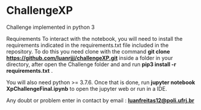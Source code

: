 # ChallengeXP
Challenge implemented in python 3 

Requirements
To interact with the notebook, you will need to install the requirements indicated in the requirements.txt file included in the repository.
To do this you need clone with the command **git clone https://github.com/luanrjjj/challengeXP.git** inside a folder in your directory, after open the Challenge folder and and run **pip3 install -r requirements.txt** .

You will also need python >= 3.7.6. Once that is done, run **jupyter notebook XpChallengeFinal.ipynb** to open the jupyter web or run in a IDE.

Any doubt or problem enter in contact by email : **luanfreitas12@poli.ufrj.br**
